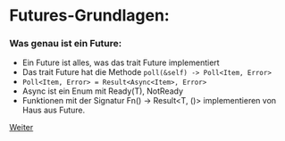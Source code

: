 # Futures-Grundlagen:

### Was genau ist ein Future:
 * Ein Future ist alles, was das trait Future implementiert
 * Das trait Future hat die Methode `poll(&self) -> Poll<Item, Error>`
 * `Poll<Item, Error> = Result<Async<Item>, Error>`
 * Async ist ein Enum<T> mit Ready(T), NotReady
 * Funktionen mit der Signatur Fn() -> Result<T, ()> implementieren von Haus aus Future.

[Weiter](https://github.com/mpdrescher/pottcpp-rust-vortrag/blob/master/slides/futures/futures2.md)
